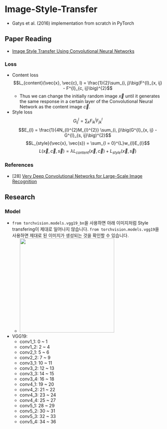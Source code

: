 # Image-Style-Transfer
- Gatys et al. (2016) implementation from scratch in PyTorch
## Paper Reading
- [Image Style Transfer Using Convolutional Neural Networks](https://www.cv-foundation.org/openaccess/content_cvpr_2016/papers/Gatys_Image_Style_Transfer_CVPR_2016_paper.pdf)
### Loss
- Content loss
    $$L_{content}(\vec{x}, \vec{c}, l) = \frac{1}{2}\sum_{i, j}\big(F^{l}_{x, ij} - F^{l}_{c, ij}\big)^{2}$$
    - Thus we can change the initially random image $\vec{x}$ until it generates the same response in a certain layer of the Convolutional Neural Network as the content image $\vec{c}$.
- Style loss
    $$G^{l}_{ij} = \sum_{k}F^{l}_{ik}F^{l}_{jk}$$
    $$E_{l} = \frac{1}{4N_{l}^{2}M_{l}^{2}} \sum_{i, j}\big(G^{l}_{x, ij} - G^{l}_{s, ij}\big)^{2}$$
    $$L_{style}(\vec{x}, \vec{s}) = \sum_{l = 0}^{L}w_{l}E_{l}$$
$$L(\vec{x}, \vec{c}, \vec{s}) = \lambda L_{content}(\vec{x}, \vec{c}) + L_{style}(\vec{x}, \vec{s})$$
### References
- [28] [Very Deep Convolutional Networks for Large-Scale Image Recognition](https://arxiv.org/pdf/1409.1556.pdf)
## Research
### Model
- `from torchvision.models.vgg19_bn`을 사용하면 아래 이미지처럼 Style transfering이 제대로 일어나지 않습니다. `from torchvision.models.vgg19`을 사용하면 제대로 된 이미지가 생성되는 것을 확인할 수 있습니다.
    - <img src="https://github.com/KimRass/Gatys-et-al./assets/67457712/b6141441-89b7-4878-b058-c112c96af038" width="300">
- VGG19:
    - conv1_1: 0 ~ 1
    - conv1_2: 2 ~ 4
    - conv2_1: 5 ~ 6
    - conv2_2: 7 ~ 9
    - conv3_1: 10 ~ 11
    - conv3_2: 12 ~ 13
    - conv3_3: 14 ~ 15
    - conv3_4: 16 ~ 18
    - conv4_1: 19 ~ 20
    - conv4_2: 21 ~ 22
    - conv4_3: 23 ~ 24
    - conv4_4: 25 ~ 27
    - conv5_1: 28 ~ 29
    - conv5_2: 30 ~ 31
    - conv5_3: 32 ~ 33
    - conv5_4: 34 ~ 36

<!-- 
# Implementation from Scratch
## Samples (0.002)
- Content image
    - <img src="https://github.com/KimRass/image_style_transfer_from_scratch/assets/67457712/637040bd-b7c5-47e4-830d-deffa96454cc" width="600">
- Style image
    - <img src="https://github.com/KimRass/image_style_transfer_from_scratch/assets/67457712/dd398f2b-5215-4607-92af-bb6056f93041" width="600">
- Generated image
    - <img src="https://github.com/KimRass/image_style_transfer_from_scratch/assets/67457712/d28e7c7a-e02f-4907-aa2b-b11d0932b9d2" width="600"> -->
